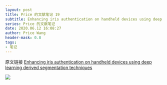 ```yaml
---
layout: post
title: Price 的文献笔记 19
subtitle: Enhancing iris authentication on handheld devices using deep learning derived segmentation techniques
series: Price 的文献笔记
date: 2020.06.12 16:08:27
author: Price Wang
header-mask: 0.8
tags:
- 笔记
---
```


原文链接 [Enhancing iris authentication on handheld devices using deep learning derived segmentation techniques](https://ieeexplore.ieee.org/document/8326219)

<img class="post_img" src="{{ site.baseurl }}/img/post/{{ page.series }}/{{ page.title }}.png">
